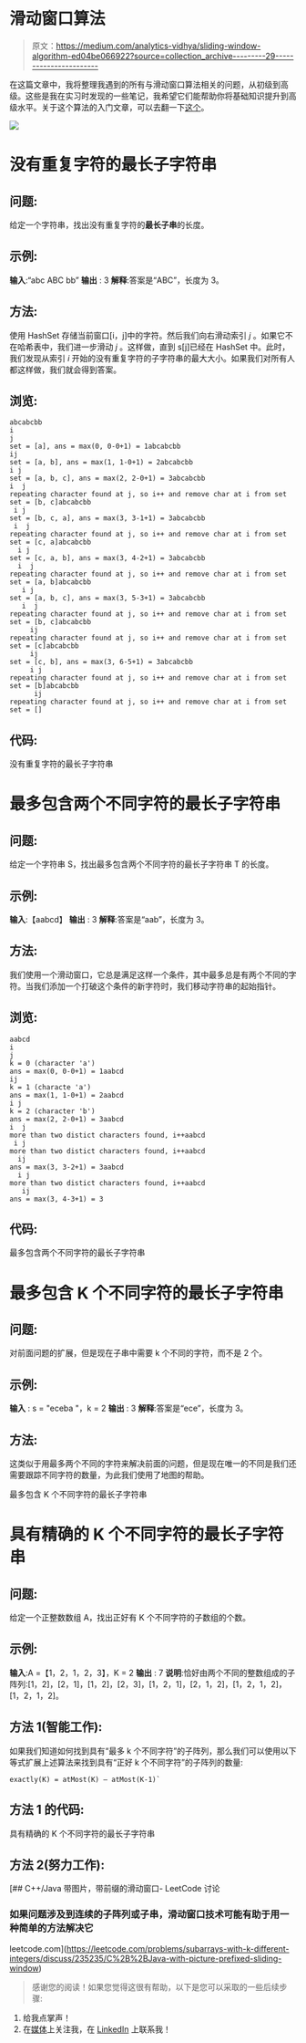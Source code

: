 # 滑动窗口算法

> 原文：<https://medium.com/analytics-vidhya/sliding-window-algorithm-ed04be066922?source=collection_archive---------29----------------------->

在这篇文章中，我将整理我遇到的所有与滑动窗口算法相关的问题，从初级到高级。这些是我在实习时发现的一些笔记，我希望它们能帮助你将基础知识提升到高级水平。关于这个算法的入门文章，可以去翻一下[这个](https://www.geeksforgeeks.org/window-sliding-technique/)。

![](img/52a3a595839cd1407519f49392e34ce0.png)

# 没有重复字符的最长子字符串

## 问题:

给定一个字符串，找出没有重复字符的**最长子串**的长度。

## 示例:

**输入**:“abc ABC bb”
**输出** : 3
**解释**:答案是“ABC”，长度为 3。

## 方法:

使用 HashSet 存储当前窗口[i，j]中的字符。然后我们向右滑动索引 *j* 。如果它不在哈希表中，我们进一步滑动 *j* 。这样做，直到 s[j]已经在 HashSet 中。此时，我们发现从索引 *i* 开始的没有重复字符的子字符串的最大大小。如果我们对所有人都这样做，我们就会得到答案。

## 浏览:

```
abcabcbb
i
j 
set = [a], ans = max(0, 0-0+1) = 1abcabcbb
ij 
set = [a, b], ans = max(1, 1-0+1) = 2abcabcbb
i j 
set = [a, b, c], ans = max(2, 2-0+1) = 3abcabcbb
i  j 
repeating character found at j, so i++ and remove char at i from set
set = [b, c]abcabcbb
 i j 
set = [b, c, a], ans = max(3, 3-1+1) = 3abcabcbb
 i  j 
repeating character found at j, so i++ and remove char at i from set
set = [c, a]abcabcbb
  i j 
set = [c, a, b], ans = max(3, 4-2+1) = 3abcabcbb
  i  j
repeating character found at j, so i++ and remove char at i from set
set = [a, b]abcabcbb
   i j 
set = [a, b, c], ans = max(3, 5-3+1) = 3abcabcbb
   i  j 
repeating character found at j, so i++ and remove char at i from set
set = [b, c]abcabcbb
     ij
repeating character found at j, so i++ and remove char at i from set
set = [c]abcabcbb
     ij
set = [c, b], ans = max(3, 6-5+1) = 3abcabcbb
     i j
repeating character found at j, so i++ and remove char at i from set
set = [b]abcabcbb
      ij
repeating character found at j, so i++ and remove char at i from set
set = []
```

## 代码:

没有重复字符的最长子字符串

# 最多包含两个不同字符的最长子字符串

## 问题:

给定一个字符串 S，找出最多包含两个不同字符的最长子字符串 T 的长度。

## 示例:

**输入**:【aabcd】
**输出** : 3
**解释**:答案是“aab”，长度为 3。

## 方法:

我们使用一个滑动窗口，它总是满足这样一个条件，其中最多总是有两个不同的字符。当我们添加一个打破这个条件的新字符时，我们移动字符串的起始指针。

## 浏览:

```
aabcd
i
j
k = 0 (character 'a')
ans = max(0, 0-0+1) = 1aabcd
ij
k = 1 (characte 'a')
ans = max(1, 1-0+1) = 2aabcd
i j
k = 2 (character 'b')
ans = max(2, 2-0+1) = 3aabcd
i  j
more than two distict characters found, i++aabcd
 i j
more than two distict characters found, i++aabcd
  ij
ans = max(3, 3-2+1) = 3aabcd
  i j
more than two distict characters found, i++aabcd
   ij
ans = max(3, 4-3+1) = 3
```

## 代码:

最多包含两个不同字符的最长子字符串

# 最多包含 K 个不同字符的最长子字符串

## 问题:

对前面问题的扩展，但是现在子串中需要 k 个不同的字符，而不是 2 个。

## 示例:

**输入** : s = "eceba "，k = 2
**输出** : 3
**解释**:答案是“ece”，长度为 3。

## 方法:

这类似于用最多两个不同的字符来解决前面的问题，但是现在唯一的不同是我们还需要跟踪不同字符的数量，为此我们使用了地图的帮助。

最多包含 K 个不同字符的最长子字符串

# 具有精确的 K 个不同字符的最长子字符串

## 问题:

给定一个正整数数组 A，找出正好有 K 个不同字符的子数组的个数。

## 示例:

**输入**:A =【1，2，1，2，3】，K = 2
**输出** : 7
**说明**:恰好由两个不同的整数组成的子阵列:[1，2]，[2，1]，[1，2]，[2，3]，[1，2，1]，[2，1，2]，[1，2，1，2]，[1，2，1，2]。

## 方法 1(智能工作):

如果我们知道如何找到具有“最多 k 个不同字符”的子阵列，那么我们可以使用以下等式扩展上述算法来找到具有“正好 k 个不同字符”的子阵列的数量:

```
exactly(K) = atMost(K) — atMost(K-1)`
```

## 方法 1 的代码:

具有精确的 K 个不同字符的最长子字符串

## 方法 2(努力工作):

[](https://leetcode.com/problems/subarrays-with-k-different-integers/discuss/235235/C%2B%2BJava-with-picture-prefixed-sliding-window) [## C++/Java 带图片，带前缀的滑动窗口- LeetCode 讨论

### 如果问题涉及到连续的子阵列或子串，滑动窗口技术可能有助于用一种简单的方法解决它

leetcode.com](https://leetcode.com/problems/subarrays-with-k-different-integers/discuss/235235/C%2B%2BJava-with-picture-prefixed-sliding-window) 

> 感谢您的阅读！如果您觉得这很有帮助，以下是您可以采取的一些后续步骤:

1.  给我点掌声！
2.  在[媒体](/@dimi.soty_61150)上关注我，在 [LinkedIn](https://www.linkedin.com/in/deeheem-ansari-902aa6147/) 上联系我！
